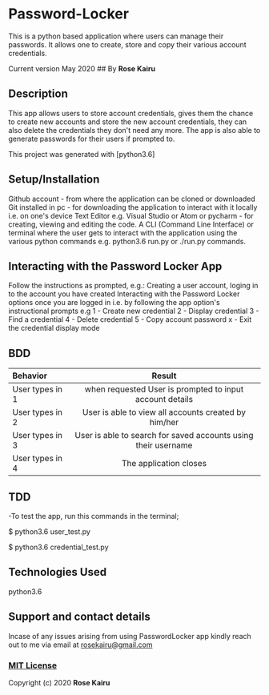 # Password-Locker
This is a python based application where users can manage their passwords. It allows one to create, store and copy their various account credentials.

Current version May 2020 ## By **Rose Kairu**

## Description

This app allows users to store account credentials, gives them the chance to create new accounts and store the new  account    credentials, they can also delete the credentials they don't need any more. The app is also able to generate passwords for their users if prompted to.

This project was generated with [python3.6]

## Setup/Installation

Github account - from where the application can be cloned or downloaded
Git installed in pc - for downloading the application to interact with it locally i.e. on one's device
Text Editor e.g. Visual Studio or Atom or pycharm - for creating, viewing and editing the code.
A CLI (Command Line Interface) or terminal where the user gets to interact with the application using the various python commands e.g. python3.6 run.py or ./run.py commands.

## Interacting with the Password Locker App

Follow the instructions as prompted, e.g.:
Creating a user account, loging in to the account you have created
Interacting with the Password Locker options once you are logged in i.e. by following the app option's instructional prompts e.g
  1 - Create new credential
  2 - Display credential
  3 - Find a credential
  4 - Delete credential
  5 - Copy account password
  x - Exit the credential display mode
  
  ## BDD	    
  
|    Behavior      |            Result                                              |
| :-------------   | :----------:                                                   |
|  User types in 1 | when requested	User is prompted to input account details       |
| User types in 2  | User is able to view all accounts created by him/her           |
| User types in 3  | User is able to search for saved accounts using their username |
| User types in 4  | The application closes                                         |

## TDD
-To test the app, run this commands in the terminal;

$ python3.6 user_test.py

$ python3.6 credential_test.py

## Technologies Used

python3.6

## Support and contact details

Incase of any issues arising from using PasswordLocker app kindly reach out to me via email at rosekairu@gmail.com

### [MIT License](https://github.com/rosekairu/Password-Locker/blob/master/LICENSE)

Copyright (c) 2020 **Rose Kairu**
